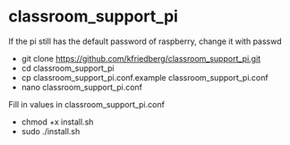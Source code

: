 # classroom_support_pi

If the pi still has the default password of raspberry, change it with passwd

* git clone https://github.com/kfriedberg/classroom_support_pi.git
* cd classroom_support_pi
* cp classroom_support_pi.conf.example classroom_support_pi.conf
* nano classroom_support_pi.conf

Fill in values in classroom_support_pi.conf

* chmod +x install.sh
* sudo ./install.sh
